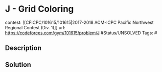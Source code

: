 # J - Grid Coloring

contest: [[CFICPC/101615/101615|2017-2018 ACM-ICPC Pacific Northwest Regional Contest (Div. 1)]]
url: https://codeforces.com/gym/101615/problem/J
#Status/UNSOLVED
Tags: #

## Description

## Solution

